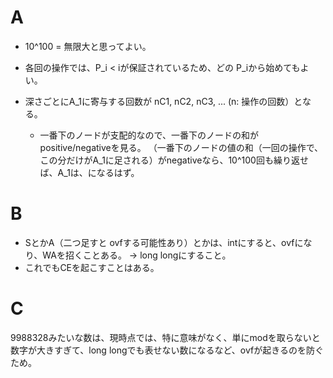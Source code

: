 
# A
- 10^100 = 無限大と思ってよい。

- 各回の操作では、P_i < iが保証されているため、どの P_iから始めてもよい。

- 深さごとにA_1に寄与する回数が nC1, nC2, nC3, ... (n: 操作の回数）となる。	
	- 一番下のノードが支配的なので、一番下のノードの和がpositive/negativeを見る。
		（一番下のノードの値の和（一回の操作で、この分だけがA_1に足される）がnegativeなら、10^100回も繰り返せば、A_1は、になるはず。

# B
- SとかA（二つ足すと ovfする可能性あり）とかは、intにすると、ovfになり、WAを招くことある。 -> long longにすること。
- これでもCEを起こすことはある。

# C
9988328みたいな数は、現時点では、特に意味がなく、単にmodを取らないと数字が大きすぎて、long longでも表せない数になるなど、ovfが起きるのを防ぐため。
